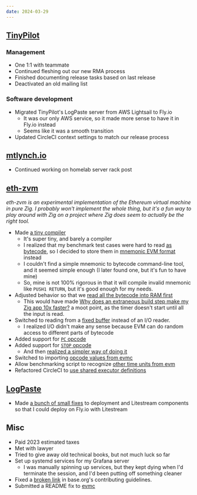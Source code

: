 ```yaml
---
date: 2024-03-29
---
```


## [TinyPilot](https://tinypilotkvm.com)

### Management

- One 1:1 with teammate
- Continued fleshing out our new RMA process
- Finished documenting release tasks based on last release
- Deactivated an old mailing list

### Software development

- Migrated TinyPilot's LogPaste server from AWS Lightsail to Fly.io
  - It was our only AWS service, so it made more sense to have it in Fly.io instead
  - Seems like it was a smooth transition
- Updated CircleCI context settings to match our release process

## [mtlynch.io](https://mtlynch.io)

- Continued working on homelab server rack post

## [eth-zvm](https://github.com/mtlynch/eth-zvm)

_eth-zvm is an experimental implementation of the Ethereum virtual machine in pure Zig. I probably won't implement the whole thing, but it's a fun way to play around with Zig on a project where Zig does seem to actually be the right tool._

- Made [a tiny compiler](https://github.com/mtlynch/eth-zvm/pull/31)
  - It's super tiny, and barely a compiler
  - I realized that my benchmark test cases were hard to read [as bytecode](https://github.com/mtlynch/eth-zvm/blob/e3c32f0377a183f8f5f515b72c23330e49401399/testdata/return-32-byte.bytecode), so I decided to store them in [mnemonic EVM format](https://github.com/mtlynch/eth-zvm/blob/master/testdata/return-32-byte.mnemonic) instead
  - I couldn't find a simple mnemonic to bytecode command-line tool, and it seemed simple enough (I later found one, but it's fun to have mine)
  - So, mine is not 100% rigorous in that it will compile invalid mnemonic like `PUSH1 RETURN`, but it's good enough for my needs.
- Adjusted behavior so that we [read all the bytecode into RAM first](https://github.com/mtlynch/eth-zvm/pull/34)
  - This would have made [Why does an extraneous build step make my Zig app 10x faster?](https://mtlynch.io/zig-extraneous-build/) a moot point, as the timer doesn't start until all the input is read.
- Switched to reading from a [fixed buffer](https://github.com/mtlynch/eth-zvm/pull/41) instead of an I/O reader.
  - I realized I/O didn't make any sense because EVM can do random access to different parts of bytecode
- Added support for [`PC` opcode](https://github.com/mtlynch/eth-zvm/pull/43)
- Added support for [`STOP` opcode](https://github.com/mtlynch/eth-zvm/pull/57)
  - And then [realized a simpler way of doing it](https://github.com/mtlynch/eth-zvm/pull/59)
- Switched to importing [opcode values from evmc](https://github.com/mtlynch/eth-zvm/pull/48)
- Allow benchmarking script to recognize [other time units from evm](https://github.com/mtlynch/eth-zvm/pull/36)
- Refactored CircleCI to [use shared executor definitions](https://github.com/mtlynch/eth-zvm/pull/33)

## [LogPaste](https://github.com/mtlynch/logpaste)

- Made [a bunch of small fixes](https://github.com/mtlynch/logpaste/compare/0.2.9...0.3.1) to deployment and Litestream components so that I could deploy on Fly.io with Litestream

## Misc

- Paid 2023 estimated taxes
- Met with lawyer
- Tried to give away old technical books, but not much luck so far
- Set up systemd services for my Grafana server
  - I was manually spinning up services, but they kept dying when I'd terminate the session, and I'd been putting off something cleaner
- Fixed a [broken link](https://github.com/base-org/web/pull/386) in base.org's contributing guidelines.
- Submitted a README fix to [evmc](https://github.com/ethereum/evmc/pull/710)
